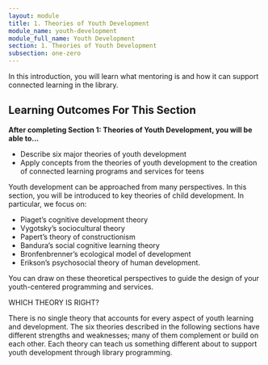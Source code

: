 ```yaml
---
layout: module
title: 1. Theories of Youth Development
module_name: youth-development
module_full_name: Youth Development
section: 1. Theories of Youth Development
subsection: one-zero
---
```


In this introduction, you will learn what mentoring is and how it can support connected learning in the library.

## Learning Outcomes For This Section

**After completing Section 1: Theories of Youth Development, you will be able to...**
<ul class="fancy">
  <li>Describe six major theories of youth development</li>
  <li>Apply concepts from the theories of youth development to the creation of connected learning programs and services for teens</li>
</ul>

Youth development can be approached from many perspectives. In this section, you will be introduced to key theories of child development. In particular, we focus on: 

- Piaget’s cognitive development theory 
- Vygotsky’s sociocultural theory 
- Papert’s theory of constructionism 
- Bandura’s social cognitive learning theory 
- Bronfenbrenner’s ecological model of development 
- Erikson’s psychosocial theory of human development. 

You can draw on these theoretical perspectives to guide the design of your youth-centered programming and services.

<div class="explanatory">  

  <p><span class="box-title">WHICH THEORY IS RIGHT? </span></p> 

<p>There is no single theory that accounts for every aspect of youth learning and development. The six theories described in the following sections have different strengths and weaknesses; many of them complement or build on each other. Each theory can teach us something different about to support youth development through library programming. </p> 

  </div>
